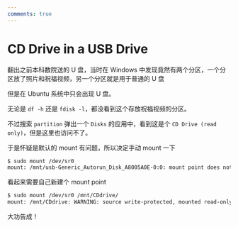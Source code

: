 ```yaml
---
comments: true
---
```


# CD Drive in a USB Drive

翻出之前本科数院送的 U 盘，当时在 Windows 中发现竟然有两个分区，一个分区放了照片和祝福视频，另一个分区就是用于普通的 U 盘

但是在 Ubuntu 系统中只会出现 U 盘。

无论是 `df -h` 还是  `fdisk -l`，都没看到这个存放祝福视频的分区。

不过搜索 `partition` 弹出一个 `Disks` 的应用中，看到这是个 `CD Drive (read only)`，但是这里也访问不了。

于是怀疑是默认的 mount 有问题，所以决定手动 mount 一下

```bash
$ sudo mount /dev/sr0
mount: /mnt/usb-Generic_Autorun_Disk_A8005A0E-0:0: mount point does not exist.
```

看起来需要自己新建个 mount point

```bash
$ sudo mount /dev/sr0 /mnt/CDdrive/
mount: /mnt/CDdrive: WARNING: source write-protected, mounted read-only.
```

大功告成！